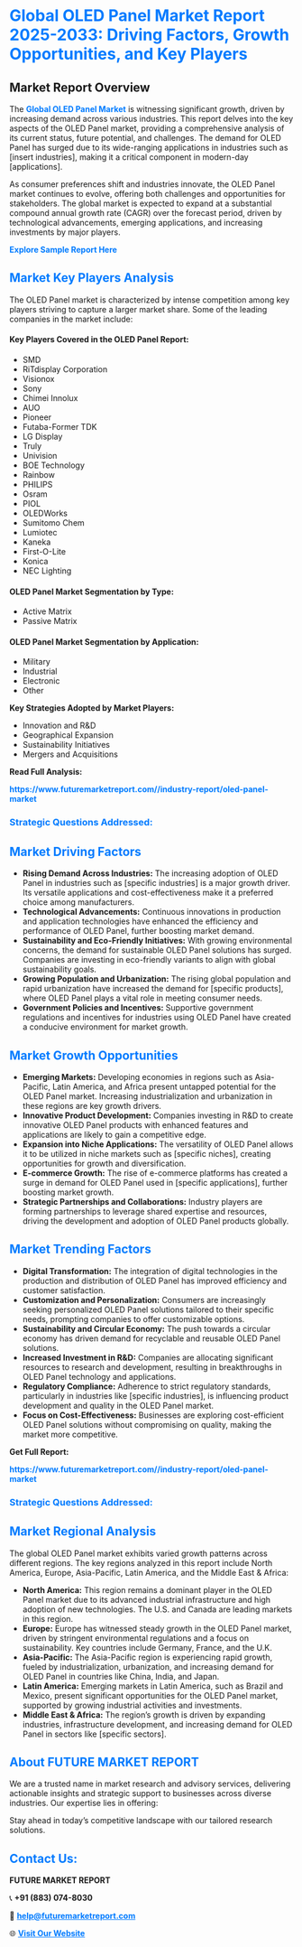 <h1 style="color: #007BFF;">Global OLED Panel Market Report 2025-2033: Driving Factors, Growth Opportunities, and Key Players</h1>

<section id="overview">
<h2>Market Report Overview</h2>
<p>The <a href="https://www.futuremarketreport.com//industry-report/oled-panel-market" style="color: #007BFF; text-decoration: none;"><strong>Global OLED Panel Market</strong></a> is witnessing significant growth, driven by increasing demand across various industries. This report delves into the key aspects of the OLED Panel market, providing a comprehensive analysis of its current status, future potential, and challenges. The demand for OLED Panel has surged due to its wide-ranging applications in industries such as [insert industries], making it a critical component in modern-day [applications].</p>
<p>As consumer preferences shift and industries innovate, the OLED Panel market continues to evolve, offering both challenges and opportunities for stakeholders. The global market is expected to expand at a substantial compound annual growth rate (CAGR) over the forecast period, driven by technological advancements, emerging applications, and increasing investments by major players.</p>
</section>

<section id="overview">
<p><a href="https://www.futuremarketreport.com//request-sample/reportId=52201" style="color: #007BFF; text-decoration: none;"><strong>Explore Sample Report Here</strong></a></p>
</section>

<section id="key-players">
<h2 style="color: #007BFF;">Market Key Players Analysis</h2>
<p>The OLED Panel market is characterized by intense competition among key players striving to capture a larger market share. Some of the leading companies in the market include:</p>
<h4>Key Players Covered in the OLED Panel Report:</h4>
<ul><li>SMD</li><li>RiTdisplay Corporation</li><li>Visionox</li><li>Sony</li><li>Chimei Innolux</li><li>AUO</li><li>Pioneer</li><li>Futaba-Former TDK</li><li>LG Display</li><li>Truly</li><li>Univision</li><li>BOE Technology</li><li>Rainbow</li><li>PHILIPS</li><li>Osram</li><li>PIOL</li><li>OLEDWorks</li><li>Sumitomo Chem</li><li>Lumiotec</li><li>Kaneka</li><li>First-O-Lite</li><li>Konica</li><li>NEC Lighting</li></ul>
<h4>OLED Panel Market Segmentation by Type:</h4>
<ul><li>Active Matrix</li><li>Passive Matrix</li></ul>

<h4>OLED Panel Market Segmentation by Application:</h4>
<ul><li>Military</li><li>Industrial</li><li>Electronic</li><li>Other</li></ul>
<p><strong>Key Strategies Adopted by Market Players:</strong></p>
<ul>
<li>Innovation and R&D</li>
<li>Geographical Expansion</li>
<li>Sustainability Initiatives</li>
<li>Mergers and Acquisitions</li>
</ul>
</section>

<section>
<p><strong>Read Full Analysis: </strong></p><a href="https://www.futuremarketreport.com//industry-report/oled-panel-market" style="color: #007BFF; text-decoration: none;"><strong>https://www.futuremarketreport.com//industry-report/oled-panel-market</strong></a>
<h3 style="color: #007BFF;">Strategic Questions Addressed:</h3>
</section>

<section id="driving-factors">
<h2 style="color: #007BFF;">Market Driving Factors</h2>
<ul>
<li><strong>Rising Demand Across Industries:</strong> The increasing adoption of OLED Panel in industries such as [specific industries] is a major growth driver. Its versatile applications and cost-effectiveness make it a preferred choice among manufacturers.</li>
<li><strong>Technological Advancements:</strong> Continuous innovations in production and application technologies have enhanced the efficiency and performance of OLED Panel, further boosting market demand.</li>
<li><strong>Sustainability and Eco-Friendly Initiatives:</strong> With growing environmental concerns, the demand for sustainable OLED Panel solutions has surged. Companies are investing in eco-friendly variants to align with global sustainability goals.</li>
<li><strong>Growing Population and Urbanization:</strong> The rising global population and rapid urbanization have increased the demand for [specific products], where OLED Panel plays a vital role in meeting consumer needs.</li>
<li><strong>Government Policies and Incentives:</strong> Supportive government regulations and incentives for industries using OLED Panel have created a conducive environment for market growth.</li>
</ul>
</section>

<section id="growth-opportunities">
<h2 style="color: #007BFF;">Market Growth Opportunities</h2>
<ul>
<li><strong>Emerging Markets:</strong> Developing economies in regions such as Asia-Pacific, Latin America, and Africa present untapped potential for the OLED Panel market. Increasing industrialization and urbanization in these regions are key growth drivers.</li>
<li><strong>Innovative Product Development:</strong> Companies investing in R&D to create innovative OLED Panel products with enhanced features and applications are likely to gain a competitive edge.</li>
<li><strong>Expansion into Niche Applications:</strong> The versatility of OLED Panel allows it to be utilized in niche markets such as [specific niches], creating opportunities for growth and diversification.</li>
<li><strong>E-commerce Growth:</strong> The rise of e-commerce platforms has created a surge in demand for OLED Panel used in [specific applications], further boosting market growth.</li>
<li><strong>Strategic Partnerships and Collaborations:</strong> Industry players are forming partnerships to leverage shared expertise and resources, driving the development and adoption of OLED Panel products globally.</li>
</ul>
</section>

<section id="trending-factors">
<h2 style="color: #007BFF;">Market Trending Factors</h2>
<ul>
<li><strong>Digital Transformation:</strong> The integration of digital technologies in the production and distribution of OLED Panel has improved efficiency and customer satisfaction.</li>
<li><strong>Customization and Personalization:</strong> Consumers are increasingly seeking personalized OLED Panel solutions tailored to their specific needs, prompting companies to offer customizable options.</li>
<li><strong>Sustainability and Circular Economy:</strong> The push towards a circular economy has driven demand for recyclable and reusable OLED Panel solutions.</li>
<li><strong>Increased Investment in R&D:</strong> Companies are allocating significant resources to research and development, resulting in breakthroughs in OLED Panel technology and applications.</li>
<li><strong>Regulatory Compliance:</strong> Adherence to strict regulatory standards, particularly in industries like [specific industries], is influencing product development and quality in the OLED Panel market.</li>
<li><strong>Focus on Cost-Effectiveness:</strong> Businesses are exploring cost-efficient OLED Panel solutions without compromising on quality, making the market more competitive.</li>
</ul>
</section>

<section>
<p><strong>Get Full Report: </strong></p><a href="https://www.futuremarketreport.com//industry-report/oled-panel-market" style="color: #007BFF; text-decoration: none;"><strong>https://www.futuremarketreport.com//industry-report/oled-panel-market</strong></a>
<h3 style="color: #007BFF;">Strategic Questions Addressed:</h3>
</section>


<section id="regional-analysis">
<h2 style="color: #007BFF;">Market Regional Analysis</h2>
<p>The global OLED Panel market exhibits varied growth patterns across different regions. The key regions analyzed in this report include North America, Europe, Asia-Pacific, Latin America, and the Middle East & Africa:</p>
<ul>
<li><strong>North America:</strong> This region remains a dominant player in the OLED Panel market due to its advanced industrial infrastructure and high adoption of new technologies. The U.S. and Canada are leading markets in this region.</li>
<li><strong>Europe:</strong> Europe has witnessed steady growth in the OLED Panel market, driven by stringent environmental regulations and a focus on sustainability. Key countries include Germany, France, and the U.K.</li>
<li><strong>Asia-Pacific:</strong> The Asia-Pacific region is experiencing rapid growth, fueled by industrialization, urbanization, and increasing demand for OLED Panel in countries like China, India, and Japan.</li>
<li><strong>Latin America:</strong> Emerging markets in Latin America, such as Brazil and Mexico, present significant opportunities for the OLED Panel market, supported by growing industrial activities and investments.</li>
<li><strong>Middle East & Africa:</strong> The region’s growth is driven by expanding industries, infrastructure development, and increasing demand for OLED Panel in sectors like [specific sectors].</li>
</ul>
</section>

<footer>
<h2 style="color: #007BFF;">About FUTURE MARKET REPORT</h2>
<p>We are a trusted name in market research and advisory services, delivering actionable insights and strategic support to businesses across diverse industries. Our expertise lies in offering:</p>

<p>Stay ahead in today’s competitive landscape with our tailored research solutions.</p>

<h2 style="color: #007BFF;">Contact Us:</h2>
<p><strong>FUTURE MARKET REPORT</strong></p>
<p>📞 <strong>+91 (883) 074-8030</strong></p>
<p>📧 <strong><a href="mailto:help@futuremarketreport.com" style="color: #007BFF;">help@futuremarketreport.com</a></strong></p>
<p>🌐 <strong><a href="https://www.futuremarketreport.com/" style="color: #007BFF;">Visit Our Website</a></strong></p>
</footer>